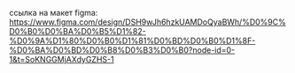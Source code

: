 ссылка на макет figma: https://www.figma.com/design/DSH9wJh6hzkUAMDoQyaBWh/%D0%9C%D0%B0%D0%BA%D0%B5%D1%82-%D0%9A%D1%80%D0%B0%D1%81%D0%BD%D0%B0%D1%8F-%D0%BA%D0%BD%D0%B8%D0%B3%D0%B0?node-id=0-1&t=SoKNGGMjAXdyGZHS-1
